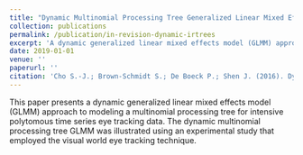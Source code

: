 ```yaml
---
title: "Dynamic Multinomial Processing Tree Generalized Linear Mixed Effect Model: An application to intensive polytomous time series eye tracking data."
collection: publications
permalink: /publication/in-revision-dynamic-irtrees
excerpt: 'A dynamic generalized linear mixed effects model (GLMM) approach to modeling a multinomial processing tree for intensive polytomous time series eye tracking data.'
date: 2019-01-01
venue: ''
paperurl: ''
citation: 'Cho S.-J.; Brown-Schmidt S.; De Boeck P.; Shen J. (2016). Dynamic Multinomial Processing Tree Generalized Linear Mixed Effect Model: An application to intensive polytomous time series eye tracking data. <br>'
---
```

This paper presents a dynamic generalized linear mixed effects model
(GLMM) approach to modeling a multinomial processing tree for intensive polytomous
time series eye tracking data. The dynamic multinomial processing tree GLMM was
illustrated using an experimental study that employed the visual world eye tracking
technique. 


